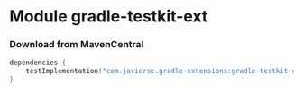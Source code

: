 # Module gradle-testkit-ext

### Download from MavenCentral

```kotlin
dependencies {
    testImplementation("com.javiersc.gradle-extensions:gradle-testkit-ext:$version")
}
```
